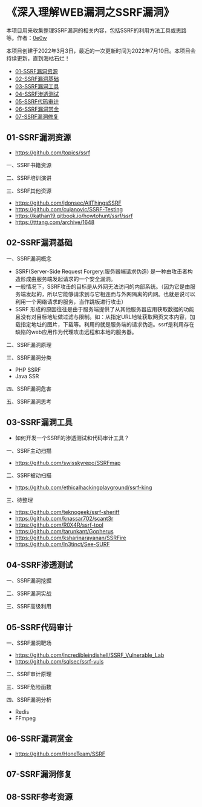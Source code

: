 # 《深入理解WEB漏洞之SSRF漏洞》

本项目用来收集整理SSRF漏洞的相关内容，包括SSRF的利用方法工具或思路等。作者：[0e0w](https://github.com/0e0w)

本项目创建于2022年3月3日，最近的一次更新时间为2022年7月10日。本项目会持续更新，直到海枯石烂！

- [01-SSRF漏洞资源]()
- [02-SSRF漏洞基础]()
- [03-SSRF漏洞工具]()
- [04-SSRF渗透测试]()
- [05-SSRF代码审计]()
- [06-SSRF漏洞赏金]()
- [07-SSRF漏洞修复]()

## 01-SSRF漏洞资源

- https://github.com/topics/ssrf

一、SSRF书籍资源

二、SSRF培训演讲

三、SSRF其他资源
- https://github.com/jdonsec/AllThingsSSRF
- https://github.com/cujanovic/SSRF-Testing
- https://kathan19.gitbook.io/howtohunt/ssrf/ssrf
- https://tttang.com/archive/1648

## 02-SSRF漏洞基础

一、SSRF漏洞概念

- SSRF(Server-Side Request Forgery:服务器端请求伪造) 是一种由攻击者构造形成由服务端发起请求的一个安全漏洞。
- 一般情况下，SSRF攻击的目标是从外网无法访问的内部系统。（因为它是由服务端发起的，所以它能够请求到与它相连而与外网隔离的内网。也就是说可以利用一个网络请求的服务，当作跳板进行攻击）
- SSRF 形成的原因往往是由于服务端提供了从其他服务器应用获取数据的功能且没有对目标地址做过滤与限制。如：从指定URL地址获取网页文本内容，加载指定地址的图片，下载等。利用的就是服务端的请求伪造。ssrf是利用存在缺陷的web应用作为代理攻击远程和本地的服务器。

二、SSRF漏洞原理

三、SSRF漏洞分类

- PHP SSRF
- Java SSR

四、SSRF漏洞危害

五、SSRF漏洞思考

## 03-SSRF漏洞工具

- 如何开发一个SSRF的渗透测试和代码审计工具？

一、SSRF主动扫描
- https://github.com/swisskyrepo/SSRFmap

二、SSRF被动扫描
- https://github.com/ethicalhackingplayground/ssrf-king

三、待整理
- https://github.com/teknogeek/ssrf-sheriff
- https://github.com/knassar702/scant3r
- https://github.com/R0X4R/ssrf-tool
- https://github.com/tarunkant/Gopherus
- https://github.com/ksharinarayanan/SSRFire
- https://github.com/In3tinct/See-SURF

## 04-SSRF渗透测试

一、SSRF漏洞挖掘

二、SSRF漏洞实战

三、SSRF高级利用

## 05-SSRF代码审计

一、SSRF漏洞靶场
- https://github.com/incredibleindishell/SSRF_Vulnerable_Lab
- https://github.com/sqlsec/ssrf-vuls

二、SSRF审计原理

三、SSRF危险函数

四、SSRF漏洞分析

- Redis
- FFmpeg

## 06-SSRF漏洞赏金

- https://github.com/HoneTeam/SSRF

## 07-SSRF漏洞修复

## 08-SSRF参考资源